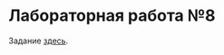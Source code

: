# Лабораторная работа №8

Задание [здесь](https://gitlab.com/iu5edu/cpp-course-sem2/textbook/-/blob/main/website/docs/labs/lab8/intro.md).
